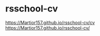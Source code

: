# rsschool-cv

https://Martior157.github.io/rsschool-cv/cv
https://Martior157.github.io/rsschool-cv/
